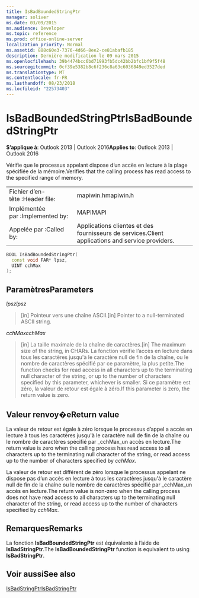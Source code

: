 ```yaml
---
title: IsBadBoundedStringPtr
manager: soliver
ms.date: 03/09/2015
ms.audience: Developer
ms.topic: reference
ms.prod: office-online-server
localization_priority: Normal
ms.assetid: 888c60e3-7376-4d66-8ee2-ce81abafb185
description: Dernière modification le 09 mars 2015
ms.openlocfilehash: 39b4474bcc6bd71993fb5dc42bb2bfc1bf9f5f48
ms.sourcegitcommit: 0cf39e5382b8c6f236c8a63c6036849ed3527ded
ms.translationtype: MT
ms.contentlocale: fr-FR
ms.lasthandoff: 08/23/2018
ms.locfileid: "22573403"
---
```

# <a name="isbadboundedstringptr"></a><span data-ttu-id="d7b6a-103">IsBadBoundedStringPtr</span><span class="sxs-lookup"><span data-stu-id="d7b6a-103">IsBadBoundedStringPtr</span></span>

  
  
<span data-ttu-id="d7b6a-104">**S’applique à**: Outlook 2013 | Outlook 2016</span><span class="sxs-lookup"><span data-stu-id="d7b6a-104">**Applies to**: Outlook 2013 | Outlook 2016</span></span> 
  
<span data-ttu-id="d7b6a-105">Vérifie que le processus appelant dispose d’un accès en lecture à la plage spécifiée de la mémoire.</span><span class="sxs-lookup"><span data-stu-id="d7b6a-105">Verifies that the calling process has read access to the specified range of memory.</span></span>
  
|||
|:-----|:-----|
|<span data-ttu-id="d7b6a-106">Fichier d’en-tête :</span><span class="sxs-lookup"><span data-stu-id="d7b6a-106">Header file:</span></span>  <br/> |<span data-ttu-id="d7b6a-107">mapiwin.h</span><span class="sxs-lookup"><span data-stu-id="d7b6a-107">mapiwin.h</span></span>  <br/> |
|<span data-ttu-id="d7b6a-108">Implémentée par :</span><span class="sxs-lookup"><span data-stu-id="d7b6a-108">Implemented by:</span></span>  <br/> |<span data-ttu-id="d7b6a-109">MAPI</span><span class="sxs-lookup"><span data-stu-id="d7b6a-109">MAPI</span></span>  <br/> |
|<span data-ttu-id="d7b6a-110">Appelée par :</span><span class="sxs-lookup"><span data-stu-id="d7b6a-110">Called by:</span></span>  <br/> |<span data-ttu-id="d7b6a-111">Applications clientes et des fournisseurs de services.</span><span class="sxs-lookup"><span data-stu-id="d7b6a-111">Client applications and service providers.</span></span>  <br/> |
   
```cpp
BOOL IsBadBoundedStringPtr(
  const void FAR* lpsz,
  UINT cchMax
);
```

## <a name="parameters"></a><span data-ttu-id="d7b6a-112">Paramètres</span><span class="sxs-lookup"><span data-stu-id="d7b6a-112">Parameters</span></span>

 <span data-ttu-id="d7b6a-113">_lpsz_</span><span class="sxs-lookup"><span data-stu-id="d7b6a-113">_lpsz_</span></span>
  
> <span data-ttu-id="d7b6a-114">[in] Pointeur vers une chaîne ASCII.</span><span class="sxs-lookup"><span data-stu-id="d7b6a-114">[in] Pointer to a null-terminated ASCII string.</span></span>
    
 <span data-ttu-id="d7b6a-115">_cchMax_</span><span class="sxs-lookup"><span data-stu-id="d7b6a-115">_cchMax_</span></span>
  
> <span data-ttu-id="d7b6a-116">[in] La taille maximale de la chaîne de caractères.</span><span class="sxs-lookup"><span data-stu-id="d7b6a-116">[in] The maximum size of the string, in CHARs.</span></span> <span data-ttu-id="d7b6a-117">La fonction vérifie l’accès en lecture dans tous les caractères jusqu'à le caractère null de fin de la chaîne, ou le nombre de caractères spécifié par ce paramètre, la plus petite.</span><span class="sxs-lookup"><span data-stu-id="d7b6a-117">The function checks for read access in all characters up to the terminating null character of the string, or up to the number of characters specified by this parameter, whichever is smaller.</span></span> <span data-ttu-id="d7b6a-118">Si ce paramètre est zéro, la valeur de retour est égale à zéro.</span><span class="sxs-lookup"><span data-stu-id="d7b6a-118">If this parameter is zero, the return value is zero.</span></span>
    
## <a name="return-value"></a><span data-ttu-id="d7b6a-119">Valeur renvoy�e</span><span class="sxs-lookup"><span data-stu-id="d7b6a-119">Return value</span></span>

<span data-ttu-id="d7b6a-120">La valeur de retour est égale à zéro lorsque le processus d’appel a accès en lecture à tous les caractères jusqu'à le caractère null de fin de la chaîne ou le nombre de caractères spécifié par _cchMax_un accès en lecture.</span><span class="sxs-lookup"><span data-stu-id="d7b6a-120">The return value is zero when the calling process has read access to all characters up to the terminating null character of the string, or read access up to the number of characters specified by  _cchMax_.</span></span>
  
<span data-ttu-id="d7b6a-121">La valeur de retour est différent de zéro lorsque le processus appelant ne dispose pas d’un accès en lecture à tous les caractères jusqu'à le caractère null de fin de la chaîne ou le nombre de caractères spécifié par _cchMax_un accès en lecture.</span><span class="sxs-lookup"><span data-stu-id="d7b6a-121">The return value is non-zero when the calling process does not have read access to all characters up to the terminating null character of the string, or read access up to the number of characters specified by  _cchMax_.</span></span>
  
## <a name="remarks"></a><span data-ttu-id="d7b6a-122">Remarques</span><span class="sxs-lookup"><span data-stu-id="d7b6a-122">Remarks</span></span>

<span data-ttu-id="d7b6a-123">La fonction **IsBadBoundedStringPtr** est équivalente à l’aide de **IsBadStringPtr**.</span><span class="sxs-lookup"><span data-stu-id="d7b6a-123">The **IsBadBoundedStringPtr** function is equivalent to using **IsBadStringPtr**.</span></span>
  
## <a name="see-also"></a><span data-ttu-id="d7b6a-124">Voir aussi</span><span class="sxs-lookup"><span data-stu-id="d7b6a-124">See also</span></span>



[<span data-ttu-id="d7b6a-125">IsBadStringPtr</span><span class="sxs-lookup"><span data-stu-id="d7b6a-125">IsBadStringPtr</span></span>](http://msdn.microsoft.com/en-us/library/windows/desktop/aa366714%28v=vs.85%29.aspx)

